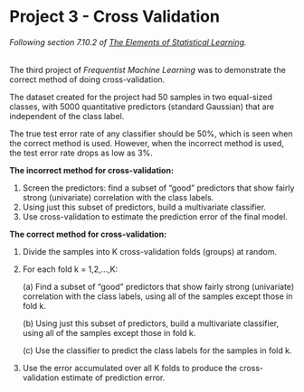 # Project 3 - Cross Validation
###### Following section 7.10.2 of [The Elements of Statistical Learning](https://web.stanford.edu/~hastie/ElemStatLearn/).

The third project of *Frequentist Machine Learning* was to demonstrate the correct method of doing cross-validation.

The dataset created for the project had 50 samples in two equal-sized classes, with 5000 quantitative predictors (standard Gaussian) that are independent of the class label.

The true test error rate of any classifier should be 50%, which is seen when the correct method is used. However, when the incorrect method is used, the test error rate drops as low as 3%.

**The incorrect method for cross-validation:**
1. Screen the predictors: find a subset of “good” predictors that show fairly strong (univariate) correlation with the class labels.
2. Using just this subset of predictors, build a multivariate classifier.
3. Use cross-validation to estimate the prediction error of the final model.

**The correct method for cross-validation:**
1. Divide the samples into K cross-validation folds (groups) at random.
2. For each fold k = 1,2,...,K:

    (a) Find a subset of “good” predictors that show fairly strong (univariate) correlation with the class labels, using all of the samples except those in fold k.
    
    (b) Using just this subset of predictors, build a multivariate classifier, using all of the samples except those in fold k.
    
    (c) Use the classifier to predict the class labels for the samples in fold k.
3. Use the error accumulated over all K folds to produce the cross-validation estimate of prediction error. 
